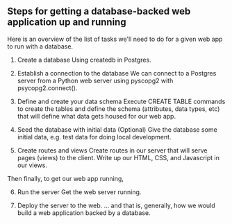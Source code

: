 ## Steps for getting a database-backed web application up and running
Here is an overview of the list of tasks we'll need to do for a given web app to run with a database.

1. Create a database
Using createdb in Postgres.

2. Establish a connection to the database
We can connect to a Postgres server from a Python web server using pyscopg2 with psycopg2.connect().

3. Define and create your data schema
Execute CREATE TABLE commands to create the tables and define the schema (attributes, data types, etc) that will define what data gets housed for our web app.

4. Seed the database with initial data
(Optional) Give the database some initial data, e.g. test data for doing local development.

5. Create routes and views
Create routes in our server that will serve pages (views) to the client. Write up our HTML, CSS, and Javascript in our views.

Then finally, to get our web app running,

6. Run the server
Get the web server running.

7. Deploy the server to the web.
... and that is, generally, how we would build a web application backed by a database.
